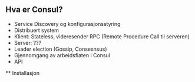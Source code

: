 ## Hva er Consul?

- Service Discovery og konfigurasjonsstyring
- Distribuert system
- Klient: Stateless, videresender RPC (Remote Procedure Call til serveren)
- Server: ???
- Leader election (Gossip, Consesnsus)
- Gjennomgang av arbeidsflaten i Consul
- API

** Installasjon
